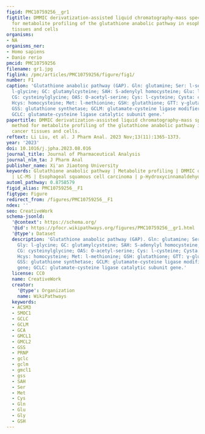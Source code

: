 ```yaml
---
figid: PMC10759256__gr1
figtitle: DMMIC derivatization-assisted liquid chromatography-mass spectrometry method
  for metabolite profiling of the glutathione anabolic pathway in esophageal cancer
  tissues and cells
organisms:
- NA
organisms_ner:
- Homo sapiens
- Danio rerio
pmcid: PMC10759256
filename: gr1.jpg
figlink: /pmc/articles/PMC10759256/figure/fig1/
number: F1
caption: 'Glutathione anabolic pathway (GAP). Gln: glutamine; Ser: l-serine; Gly:
  l-glycine; GC: glutamylcysteine; SAH: S-adenylyl homocysteine; Glu: l-glutamine;
  CG: cysteinylglycine; OAS: O-acetyl-serine; Cys: l-cysteine; Cysta: cystathionine;
  Hcys: homocysteine; Met: l-methionine; GSH: glutathione; GTT: γ-glutamyl transferase;
  GSS: glutathione synthetase; GCLM: glutamate-cysteine ligase modifier subunit gene;
  GCLC: glutamate-cysteine ligase catalytic subunit gene.'
papertitle: DMMIC derivatization-assisted liquid chromatography-mass spectrometry
  method for metabolite profiling of the glutathione anabolic pathway in esophageal
  cancer tissues and cells.
reftext: Li Liu, et al. J Pharm Anal. 2023 Nov;13(11):1365-1373.
year: '2023'
doi: 10.1016/j.jpha.2023.08.016
journal_title: Journal of Pharmaceutical Analysis
journal_nlm_ta: J Pharm Anal
publisher_name: Xi'an Jiaotong University
keywords: Glutathione anabolic pathway | Metabolite profiling | DMMIC derivatization
  | LC-MS | Esophageal squamous cell carcinoma | p-Hydroxycinnamaldehyde | KYSE-150cell
automl_pathway: 0.8758579
figid_alias: PMC10759256__F1
figtype: Figure
redirect_from: /figures/PMC10759256__F1
ndex: ''
seo: CreativeWork
schema-jsonld:
  '@context': https://schema.org/
  '@id': https://pfocr.wikipathways.org/figures/PMC10759256__gr1.html
  '@type': Dataset
  description: 'Glutathione anabolic pathway (GAP). Gln: glutamine; Ser: l-serine;
    Gly: l-glycine; GC: glutamylcysteine; SAH: S-adenylyl homocysteine; Glu: l-glutamine;
    CG: cysteinylglycine; OAS: O-acetyl-serine; Cys: l-cysteine; Cysta: cystathionine;
    Hcys: homocysteine; Met: l-methionine; GSH: glutathione; GTT: γ-glutamyl transferase;
    GSS: glutathione synthetase; GCLM: glutamate-cysteine ligase modifier subunit
    gene; GCLC: glutamate-cysteine ligase catalytic subunit gene.'
  license: CC0
  name: CreativeWork
  creator:
    '@type': Organization
    name: WikiPathways
  keywords:
  - ACSM3
  - SMOC1
  - GCLC
  - GCLM
  - GCA
  - GMCL1
  - GMCL2
  - GSS
  - PRNP
  - gclc
  - gclm
  - gmcl1
  - gss
  - SAH
  - Ser
  - Met
  - Cys
  - Gln
  - Glu
  - Gly
  - GSH
---
```

